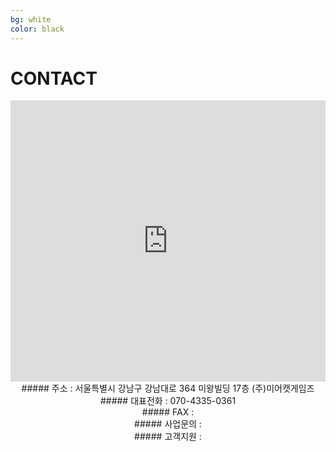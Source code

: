 ```yaml
---
bg: white
color: black
---
```


# CONTACT

<iframe src="https://www.google.com/maps/embed?pb=!1m18!1m12!1m3!1d1582.7612505906102!2d127.02859328696883!3d37.495592997464044!2m3!1f0!2f0!3f0!3m2!1i1024!2i768!4f13.1!3m3!1m2!1s0x0%3A0x0!2zMzfCsDI5JzQ0LjEiTiAxMjfCsDAxJzQ1LjciRQ!5e0!3m2!1sko!2skr!4v1533521760110" align=center width="100%" height="450" frameborder="0" style="border:0" allowfullscreen></iframe>

<center>##### 주소 : 서울특별시 강남구 강남대로 364 미왕빌딩 17층 (주)미어캣게임즈</center>
<center>##### 대표전화 : 070-4335-0361</center>
<center>##### FAX : </center>
<center>##### 사업문의 : <contact@meerkatgames.co.kr></center>
<center>##### 고객지원 : <support@meerkatgames.co.kr></center>
    
